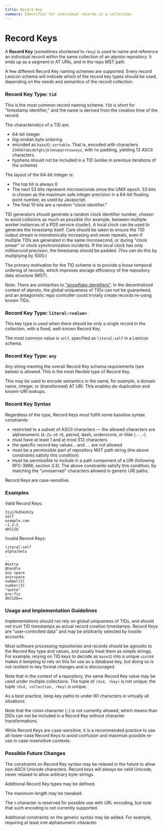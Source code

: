 ```yaml
---
title: Record Key
summary: Identifier for individual records in a collection
---
```


# Record Keys

A **Record Key** (sometimes shortened to `rkey`) is used to name and reference an individual record within the same collection of an atproto repository. It ends up as a segment in AT URIs, and in the repo MST path.

A few different Record Key naming schemes are supported. Every record Lexicon schema will indicate which of the record key types should be used, depending on the needs and semantics of the record collection.


### Record Key Type: `tid`

This is the most common record naming scheme. `TID` is short for "timestamp identifier," and the name is derived from the creation time of the record.

The characteristics of a TID are:

- 64-bit integer
- big-endian byte ordering
- encoded as `base32-sortable`. That is, encoded with characters `234567abcdefghijklmnopqrstuvwxyz`, with no padding, yielding 13 ASCII characters.
- hyphens should not be included in a TID (unlike in previous iterations of the scheme)

The layout of the 64-bit integer is:

- The top bit is always 0
- The next 53 bits represent microseconds since the UNIX epoch. 53 bits is chosen as the maximum safe integer precision in a 64-bit floating point number, as used by Javascript.
- The final 10 bits are a random "clock identifier."

TID generators should generate a random clock identifier number, chosen to avoid collisions as much as possible (for example, between multiple worker instances of a PDS service cluster). A local clock can be used to generate the timestamp itself. Care should be taken to ensure the TID output stream is monotonically increasing and never repeats, even if multiple TIDs are generated in the same microsecond, or during "clock smear" or clock synchronization incidents. If the local clock has only millisecond precision, the timestamp should be padded. (You can do this by multiplying by 1000.)

The primary motivation for the TID scheme is to provide a loose temporal ordering of records, which improves storage efficiency of the repository data structure (MST).

 Note: There are similarities to ["snowflake identifiers"](https://en.wikipedia.org/wiki/Snowflake_ID). In the decentralized context of atproto, the global uniqueness of TIDs can not be guaranteed, and an antagonistic repo controller could trivially create records re-using known TIDs.


### Record Key Type: `literal:<value>`

This key type is used when there should be only a single record in the collection, with a fixed, well-known Record Key.

The most common value is `self`, specified as `literal:self` in a Lexicon schema.


### Record Key Type: `any`

Any string meeting the overall Record Key schema requirements (see below) is allowed. This is the most flexible type of Record Key.

This may be used to encode semantics in the name, for example, a domain name, integer, or (transformed) AT URI. This enables de-duplication and known-URI lookups.


### Record Key Syntax

Regardless of the type, Record Keys must fulfill some baseline syntax constraints:

- restricted to a subset of ASCII characters — the allowed characters are alphanumeric (`A-Za-z0-9`), period, dash, underscore, or tilde (`.-_~`)
- must have at least 1 and at most 512 characters
- the specific record key values `.` and `..` are not allowed
- must be a permissible part of repository MST path string (the above constraints satisfy this condition)
- must be permissible to include in a path component of a URI (following RFC-3986, section 3.3).  The above constraints satisfy this condition, by matching the "unreserved" characters allowed in generic URI paths.

Record Keys are case-sensitive.


### Examples

Valid Record Keys:

```
3jui7kd54zh2y
self
example.com
~1.2-3_
dHJ1ZQ
```

Invalid Record Keys:

```
literal:self
alpha/beta
.
..
#extra
@handle
any space
any+space
number[3]
number(3)
"quote"
pre:fix
dHJ1ZQ==
```

### Usage and Implementation Guidelines

Implementations should not rely on global uniqueness of TIDs, and should not trust TID timestamps as actual record creation timestamps. Record Keys are "user-controlled data" and may be arbitrarily selected by hostile accounts.

Most software processing repositories and records should be agnostic to the Record Key type and values, and usually treat them as simple strings. For example, relying on TID keys to decode as `base32` into a unique `uint64` makes it tempting to rely on this for use as a database key, but doing so is not resilient to key format changes and is discouraged.

Note that in the context of a repository, the same Record Key value may be used under multiple collections. The tuple of `(did, rkey)` is not unique; the tuple `(did, collection, rkey)` is unique.

As a best practice, keep key paths to under 80 characters in virtually all situations.

Note that the colon character (`:`) is not currently allowed, which means than DIDs can not be included in a Record Key without character transformations.

While Record Keys are case-sensitive, it is a recommended practice to use all-lower-case Record Keys to avoid confusion and maximize possible re-use in case-insensitive contexts.

### Possible Future Changes

The constraints on Record Key syntax may be relaxed in the future to allow non-ASCII Unicode characters. Record keys will always be valid Unicode, never relaxed to allow arbitrary byte-strings.

Additional Record Key types may be defined.

The maximum length may be tweaked.

The `%` character is reserved for possible use with URL encoding, but note that such encoding is not currently supported.

Additional constraints on the generic syntax may be added. For example, requiring at least one alphanumeric character.
